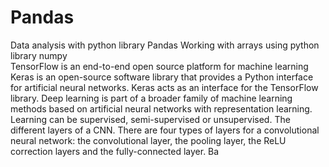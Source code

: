 # Pandas
Data analysis with python library Pandas
Working with arrays using python library numpy                                                                                 
TensorFlow is an end-to-end open source platform for machine learning
Keras is an open-source software library that provides a Python interface for artificial neural networks. 
Keras acts as an interface for the TensorFlow library. 
Deep learning is part of a broader family of machine learning methods based on artificial neural networks with representation learning. 
Learning can be supervised, semi-supervised or unsupervised. 
The different layers of a CNN. There are four types of layers for a convolutional neural network: the convolutional layer, the pooling layer, 
the ReLU correction layers and the fully-connected layer. 
Ba
 
